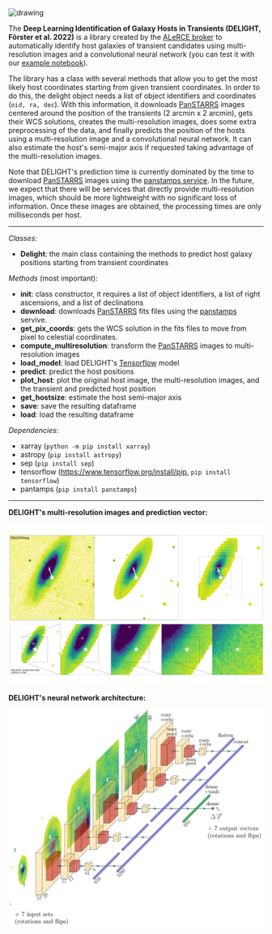
<img src="http://alerce.science/static/img/alerce_logo.cc79ccea2406.png" alt="drawing" width="300"/>

The **Deep Learning Identification of Galaxy Hosts in Transients (DELIGHT, Förster et al. 2022)** is a library created by the [ALeRCE broker](http://alerce.science) to automatically identify host galaxies of transient candidates using multi-resolution images and a convolutional neural network (you can test it with our [example notebook](https://nbviewer.org/github/fforster/DELIGHT/blob/main/notebook/Delight_example_notebook.ipynb)).

The library has a class with several methods that allow you to get the most likely host coordinates starting from given transient coordinates. In order to do this, the delight object needs a list of object identifiers and coordinates (`oid, ra, dec`). With this information, it downloads [PanSTARRS](https://outerspace.stsci.edu/display/PANSTARRS/) images centered around the position of the transients (2 arcmin x 2 arcmin), gets their WCS solutions, creates the multi-resolution images, does some extra preprocessing of the data, and finally predicts the position of the hosts using a multi-resolution image and a convolutional neural network. It can also estimate the host's semi-major axis if requested taking advantage of the multi-resolution images.

Note that DELIGHT's prediction time is currently dominated by the time to download [PanSTARRS](https://outerspace.stsci.edu/display/PANSTARRS/) images using the [panstamps service](https://panstamps.readthedocs.io/en/master/). In the future, we expect that there will be services that directly provide multi-resolution images, which should be more lightweight with no significant loss of information. Once these images are obtained, the processing times are only milliseconds per host.

---

*Classes*:

* **Delight**: the main class containing the methods to predict host galaxy positions starting from transient coordinates

*Methods* (most important):

* **init**: class constructor, it requires a list of object identifiers, a list of right ascensions, and a list of declinations
* **download**: downloads [PanSTARRS](https://outerspace.stsci.edu/display/PANSTARRS/) fits files using the [panstamps](https://panstamps.readthedocs.io/en/master/) servive.
* **get_pix_coords**: gets the WCS solution in the fits files to move from pixel to celestial coordinates.  
* **compute_multiresolution**: transform the [PanSTARRS](https://outerspace.stsci.edu/display/PANSTARRS/) images to multi-resolution images
* **load_model**: load DELIGHT's [Tensorflow](https://www.tensorflow.org/) model
* **predict**: predict the host positions
* **plot_host**: plot the original host image, the multi-resolution images, and the transient and predicted host position
* **get_hostsize**: estimate the host semi-major axis
* **save**: save the resulting dataframe
* **load**: load the resulting dataframe

*Dependencies*:

* xarray (`python -m pip install xarray`)
* astropy (`pip install astropy`)
* sep (`pip install sep`)
* tensorflow (https://www.tensorflow.org/install/pip, `pip install tensorflow`)
* pantamps (`pip install panstamps`)

--- 
**DELIGHT's multi-resolution images and prediction vector:**

<img src="https://github.com/fforster/DELIGHT/blob/main/figures/multi-resolution.png" alt="drawing" width="600"/>

**DELIGHT's neural network architecture:**

<img src="https://github.com/fforster/DELIGHT/blob/main/figures/delight_architecture.png" alt="drawing" width="600"/>
